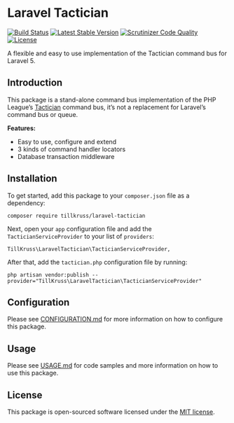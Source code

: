 # Laravel Tactician

[![Build Status](https://travis-ci.org/tillkruss/laravel-tactician.svg?branch=master)](https://travis-ci.org/tillkruss/laravel-tactician)
[![Latest Stable Version](https://poser.pugx.org/tillkruss/laravel-tactician/v/stable)](https://packagist.org/packages/tillkruss/laravel-tactician)
[![Scrutinizer Code Quality](https://scrutinizer-ci.com/g/tillkruss/laravel-tactician/badges/quality-score.png?b=master)](https://scrutinizer-ci.com/g/tillkruss/laravel-tactician/?branch=master)
[![License](https://poser.pugx.org/tillkruss/laravel-tactician/license)](https://packagist.org/packages/tillkruss/laravel-tactician)

A flexible and easy to use implementation of the Tactician command bus for Laravel 5.

## Introduction

This package is a stand-alone command bus implementation of the PHP League’s [Tactician](http://tactician.thephpleague.com) command bus, it’s not a replacement for Laravel’s command bus or queue.

__Features:__

- Easy to use, configure and extend
- 3 kinds of command handler locators
- Database transaction middleware


## Installation

To get started, add this package to your `composer.json` file as a dependency:

```
composer require tillkruss/laravel-tactician
```

Next, open your `app` configuration file and add the `TacticianServiceProvider` to your list of `providers`:

```
TillKruss\LaravelTactician\TacticianServiceProvider,
```

After that, add the `tactician.php` configuration file by running:

```
php artisan vendor:publish --provider="TillKruss\LaravelTactician\TacticianServiceProvider"
```


## Configuration

Please see [CONFIGURATION.md](CONFIGURATION.md) for more information on how to configure this package.


## Usage

Please see [USAGE.md](USAGE.md) for code samples and more information on how to use this package.


## License

This package is open-sourced software licensed under the [MIT license](http://opensource.org/licenses/MIT).
